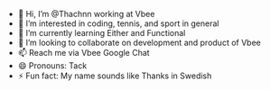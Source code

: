 - 👋 Hi, I’m @Thachnn working at Vbee
- 👀 I’m interested in coding, tennis, and sport in general
- 🌱 I’m currently learning Either and Functional
- 💞️ I’m looking to collaborate on development and product of Vbee
- 📫 Reach me via Vbee Google Chat
- 😄 Pronouns: Tack
- ⚡ Fun fact: My name sounds like Thanks in Swedish

<!---
Thachnn-vbee/Thachnn-vbee is a ✨ special ✨ repository because its `README.md` (this file) appears on your GitHub profile.
You can click the Preview link to take a look at your changes.
--->
